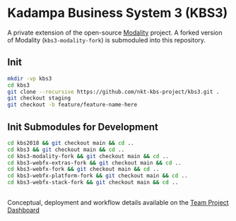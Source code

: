 # Kadampa Business System 3 (KBS3)

A private extension of the open-source [Modality](https://github.com/modalityone/modality) project. A forked version of Modality (`kbs3-modality-fork`) is submoduled into this repository. 


## Init
```sh
mkdir -vp kbs3  
cd kbs3  
git clone --recursive https://github.com/nkt-kbs-project/kbs3.git .
git checkout staging
git checkout -b feature/feature-name-here
```

## Init Submodules for Development
```sh
cd kbs2018 && git checkout main && cd ..  
cd kbs3 && git checkout main && cd ..  
cd kbs3-modality-fork && git checkout main && cd ..  
cd kbs3-webfx-extras-fork && git checkout main && cd ..  
cd kbs3-webfx-fork && git checkout main && cd ..  
cd kbs3-webfx-platform-fork && git checkout main && cd ..
cd kbs3-webfx-stack-fork && git checkout main && cd ..  
```

##
Conceptual, deployment and workflow details available on the [Team Project Dashboard](https://sites.google.com/kadampa.net/modality-team/home?authuser=0)
